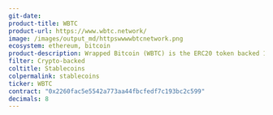 ```yaml
---
git-date:
product-title: WBTC
product-url: https://www.wbtc.network/
image: /images/output_md/httpswwwwbtcnetwork.png
ecosystem: ethereum, bitcoin
product-description: Wrapped Bitcoin (WBTC) is the ERC20 token backed 1&#58;1 with Bitcoin. [WBTC origins with Benedict Chan, CTO of BitGo](/wbtc).
filter: Crypto-backed
coltitle: Stablecoins
colpermalink: stablecoins
ticker: WBTC
contract: "0x2260fac5e5542a773aa44fbcfedf7c193bc2c599"
decimals: 8
---
```

